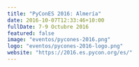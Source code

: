 ```yaml
---
title: "PyConES 2016: Almería"
date: 2016-10-07T12:33:46+10:00
fullDate: 7-9 Octubre 2016
featured: false
image: "eventos/pycones-2016.png"
logo: "eventos/pycones-2016-logo.png"
website: "https://2016.es.pycon.org/es/"
---
```


